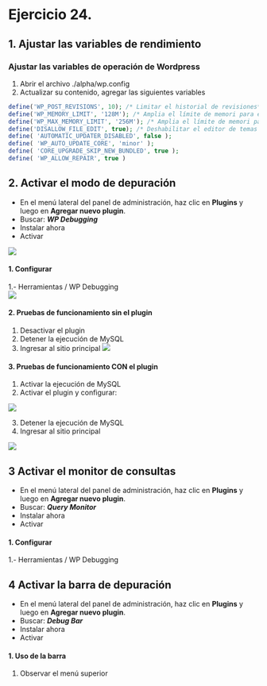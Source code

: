 # Ejercicio 24.

## 1.  Ajustar las variables de rendimiento

### Ajustar las variables de operación de Wordpress
1.  Abrir el archivo ./alpha/wp.config
2. Actualizar su contenido, agregar las siguientes variables

```php
define('WP_POST_REVISIONS', 10); /* Limitar el historial de revisiones*/
define('WP_MEMORY_LIMIT', '128M'); /* Amplia el límite de memori para el FrontEnd */
define('WP_MAX_MEMORY_LIMIT', '256M'); /* Amplia el límite de memori para el WP-ADMIN */
define('DISALLOW_FILE_EDIT', true); /* Deshabilitar el editor de temas y plugins */
define( 'AUTOMATIC_UPDATER_DISABLED', false );
define( 'WP_AUTO_UPDATE_CORE', 'minor' );
define( 'CORE_UPGRADE_SKIP_NEW_BUNDLED', true );
define( 'WP_ALLOW_REPAIR', true )
```
## 2.  Activar el modo de depuración
- En el menú lateral del panel de administración, haz clic en **Plugins** y luego en **Agregar nuevo plugin**.
- Buscar: _**WP Debugging**_
- Instalar ahora
- Activar

![](https://i.imgur.com/r2EFhqy.png)

#### 1. Configurar
1.- Herramientas  / WP Debugging  
![](https://i.imgur.com/TtXD87w.png)


#### 2. Pruebas de funcionamiento sin el plugin
1. Desactivar el plugin 
2. Detener la ejecución de MySQL
3. Ingresar al sitio principal
![](https://i.imgur.com/PfHm5mp.png)

#### 3. Pruebas de funcionamiento CON  el plugin
1. Activar la ejecución de MySQL
2. Activar  el plugin y configurar:

![](https://i.imgur.com/3v0ni2i.png)

3. Detener la ejecución de MySQL
4. Ingresar al sitio principal

![](https://i.imgur.com/RteToAt.png)




## 3  Activar el monitor de consultas 
- En el menú lateral del panel de administración, haz clic en **Plugins** y luego en **Agregar nuevo plugin**.
- Buscar: _**Query Monitor**_
- Instalar ahora
- Activar

#### 1. Configurar
1.- Herramientas  / WP Debugging  


## 4  Activar la barra de depuración
- En el menú lateral del panel de administración, haz clic en **Plugins** y luego en **Agregar nuevo plugin**.
- Buscar: _**Debug Bar**_
- Instalar ahora
- Activar

#### 1. Uso de la barra
1. Observar el menú superior


<!--stackedit_data:
eyJoaXN0b3J5IjpbMTkwOTQxODExNSwtMTk3NzcwNzUyOCwxMD
gzMjk3MTYyLDM3ODM0NjE0OF19
-->